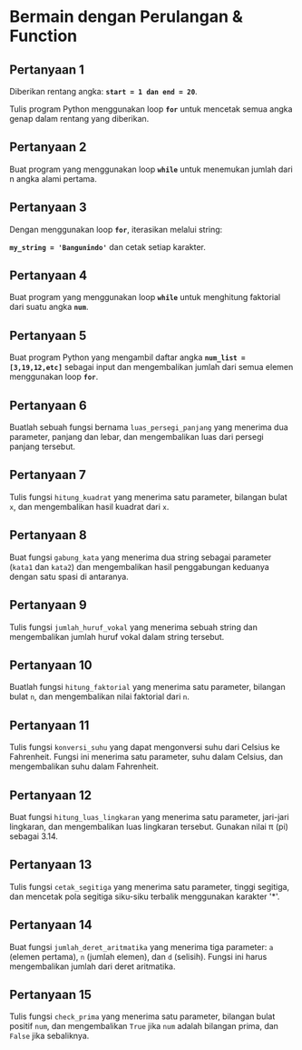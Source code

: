 # Bermain dengan Perulangan & Function

## Pertanyaan 1

Diberikan rentang angka: **`start = 1 dan end = 20`**.

Tulis program Python menggunakan loop **`for`** untuk mencetak semua angka genap dalam rentang yang diberikan.

## Pertanyaan 2

Buat program yang menggunakan loop **`while`** untuk menemukan jumlah dari n angka alami pertama.

## Pertanyaan 3

Dengan menggunakan loop **`for`**, iterasikan melalui string:

**`my_string = 'Bangunindo'`** dan cetak setiap karakter.

## Pertanyaan 4

Buat program yang menggunakan loop **`while`** untuk menghitung faktorial dari suatu angka **`num`**.

## Pertanyaan 5

Buat program Python yang mengambil daftar angka **`num_list = [3,19,12,etc]`** sebagai input dan mengembalikan jumlah dari semua elemen menggunakan loop **`for`**.

## Pertanyaan 6

Buatlah sebuah fungsi bernama `luas_persegi_panjang` yang menerima dua parameter, panjang dan lebar, dan mengembalikan luas dari persegi panjang tersebut.

## Pertanyaan 7

Tulis fungsi `hitung_kuadrat` yang menerima satu parameter, bilangan bulat `x`, dan mengembalikan hasil kuadrat dari `x`.

## Pertanyaan 8

Buat fungsi `gabung_kata` yang menerima dua string sebagai parameter (`kata1` dan `kata2`) dan mengembalikan hasil penggabungan keduanya dengan satu spasi di antaranya.

## Pertanyaan 9

Tulis fungsi `jumlah_huruf_vokal` yang menerima sebuah string dan mengembalikan jumlah huruf vokal dalam string tersebut.

## Pertanyaan 10

Buatlah fungsi `hitung_faktorial` yang menerima satu parameter, bilangan bulat `n`, dan mengembalikan nilai faktorial dari `n`.

## Pertanyaan 11

Tulis fungsi `konversi_suhu` yang dapat mengonversi suhu dari Celsius ke Fahrenheit. Fungsi ini menerima satu parameter, suhu dalam Celsius, dan mengembalikan suhu dalam Fahrenheit.

## Pertanyaan 12

Buat fungsi `hitung_luas_lingkaran` yang menerima satu parameter, jari-jari lingkaran, dan mengembalikan luas lingkaran tersebut. Gunakan nilai π (pi) sebagai 3.14.

## Pertanyaan 13

Tulis fungsi `cetak_segitiga` yang menerima satu parameter, tinggi segitiga, dan mencetak pola segitiga siku-siku terbalik menggunakan karakter '*'.

## Pertanyaan 14

Buat fungsi `jumlah_deret_aritmatika` yang menerima tiga parameter: `a` (elemen pertama), `n` (jumlah elemen), dan `d` (selisih). Fungsi ini harus mengembalikan jumlah dari deret aritmatika.

## Pertanyaan 15

Tulis fungsi `check_prima` yang menerima satu parameter, bilangan bulat positif `num`, dan mengembalikan `True` jika `num` adalah bilangan prima, dan `False` jika sebaliknya.
